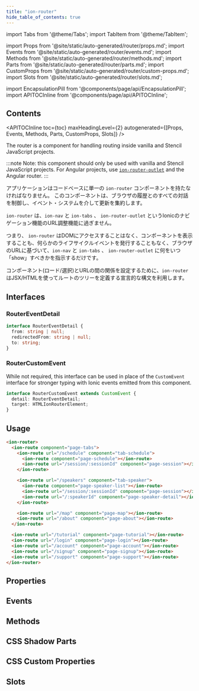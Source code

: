 ```yaml
---
title: "ion-router"
hide_table_of_contents: true
---
```

import Tabs from '@theme/Tabs';
import TabItem from '@theme/TabItem';

import Props from '@site/static/auto-generated/router/props.md';
import Events from '@site/static/auto-generated/router/events.md';
import Methods from '@site/static/auto-generated/router/methods.md';
import Parts from '@site/static/auto-generated/router/parts.md';
import CustomProps from '@site/static/auto-generated/router/custom-props.md';
import Slots from '@site/static/auto-generated/router/slots.md';

<head>
  <title>ion-router: Router Component to Coordinate URL Navigation</title>
  <meta name="description" content="ion-router is a URL coordinator for navigation outlets of ionic: ion-nav and ion-tabs. Router components handle routing inside vanilla and Stencil JavaScript." />
</head>

import EncapsulationPill from '@components/page/api/EncapsulationPill';
import APITOCInline from '@components/page/api/APITOCInline';



<h2 className="table-of-contents__title">Contents</h2>

<APITOCInline
  toc={toc}
  maxHeadingLevel={2}
  autogenerated={[Props, Events, Methods, Parts, CustomProps, Slots]}
/>



The router is a component for handling routing inside vanilla and Stencil JavaScript projects.

:::note
 Note: this component should only be used with vanilla and Stencil JavaScript projects. For Angular projects, use [`ion-router-outlet`](router-outlet.md) and the Angular router.
:::


アプリケーションはコードベースに単一の `ion-router` コンポーネントを持たなければなりません。
このコンポーネントは、ブラウザの履歴とのすべての対話を制御し、イベント・システムを介して更新を集約します。

`ion-router` は、`ion-nav` と `ion-tabs` 、 `ion-router-outlet` というIonicのナビゲーション機能のURL調整機能に過ぎません。

つまり、 `ion-router` はDOMにアクセスすることはなく、コンポーネントを表示することも、何らかのライフサイクルイベントを発行することもなく、ブラウザのURLに基づいて、`ion-nav` と `ion-tabs` 、 `ion-router-outlet`  に何をいつ「show」すべきかを指示するだけです。

コンポーネント(ロード/選択)とURLの間の関係を設定するために、`ion-router` はJSX/HTMLを使ってルートのツリーを定義する宣言的な構文を利用します。

## Interfaces

### RouterEventDetail

```typescript
interface RouterEventDetail {
  from: string | null;
  redirectedFrom: string | null;
  to: string;
}
```

### RouterCustomEvent

While not required, this interface can be used in place of the `CustomEvent` interface for stronger typing with Ionic events emitted from this component.

```typescript
interface RouterCustomEvent extends CustomEvent {
  detail: RouterEventDetail;
  target: HTMLIonRouterElement;
}
```



## Usage

```html
<ion-router>
  <ion-route component="page-tabs">
    <ion-route url="/schedule" component="tab-schedule">
      <ion-route component="page-schedule"></ion-route>
      <ion-route url="/session/:sessionId" component="page-session"></ion-route>
    </ion-route>

    <ion-route url="/speakers" component="tab-speaker">
      <ion-route component="page-speaker-list"></ion-route>
      <ion-route url="/session/:sessionId" component="page-session"></ion-route>
      <ion-route url="/:speakerId" component="page-speaker-detail"></ion-route>
    </ion-route>

    <ion-route url="/map" component="page-map"></ion-route>
    <ion-route url="/about" component="page-about"></ion-route>
  </ion-route>

  <ion-route url="/tutorial" component="page-tutorial"></ion-route>
  <ion-route url="/login" component="page-login"></ion-route>
  <ion-route url="/account" component="page-account"></ion-route>
  <ion-route url="/signup" component="page-signup"></ion-route>
  <ion-route url="/support" component="page-support"></ion-route>
</ion-router>

```


## Properties
<Props />

## Events
<Events />

## Methods
<Methods />

## CSS Shadow Parts
<Parts />

## CSS Custom Properties
<CustomProps />

## Slots
<Slots />